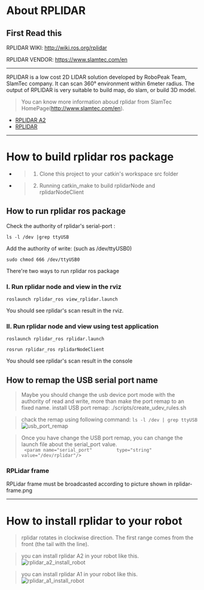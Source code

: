 # About RPLIDAR

## First Read this
RPLIDAR WIKI: http://wiki.ros.org/rplidar

RPLIDAR VENDOR: https://www.slamtec.com/en

***
   RPLIDAR is a low cost 2D LIDAR solution developed by RoboPeak Team, SlamTec company. It can scan 360° environment within 6meter radius. The output of RPLIDAR is very suitable to build map, do slam, or build 3D model.
>    You can know more information aboud rplidar from SlamTec HomePage(http://www.slamtec.com/en).

* [RPLIDAR A2](http://www.slamtec.com/en/Lidar)  
* [RPLIDAR ](http://www.slamtec.com/en/Lidar/A1)
 
***
# How to build rplidar ros package
* > 1) Clone this project to your catkin's workspace src folder
* > 2) Running catkin_make to build rplidarNode and rplidarNodeClient

## How to run rplidar ros package

Check the authority of rplidar's serial-port :

`ls -l /dev |grep ttyUSB`

Add the authority of write: (such as /dev/ttyUSB0)

`sudo chmod 666 /dev/ttyUSB0`
 
There're two ways to run rplidar ros package
### I. Run rplidar node and view in the rviz

`roslaunch rplidar_ros view_rplidar.launch`

You should see rplidar's scan result in the rviz.

### II. Run rplidar node and view using test application

`roslaunch rplidar_ros rplidar.launch`

`rosrun rplidar_ros rplidarNodeClient`

You should see rplidar's scan result in the console

##  How to remap the USB serial port name
>  Maybe you should change the usb device port mode with the authority of read and write, more than make the port remap to an fixed name. 
>  install USB port remap:
./scripts/create_udev_rules.sh

> chack the remap using following command: 
`ls -l /dev | grep ttyUSB `
![usb_port_remap](http://img.blog.csdn.net/20160416163111816)

> Once you have change the USB port remap, you can change the launch file about the serial_port value.  
`  <param name="serial_port"         type="string" value="/dev/rplidar"/> `

### RPLidar frame
RPLidar frame must be broadcasted according to picture shown in rplidar-frame.png


***
# How to install rplidar to your robot
> rplidar rotates in clockwise direction. The first range comes from the front (the tail with the line). 

> you can install rplidar A2 in your robot like this. 
![rplidar_a2_install_robot](https://github.com/robopeak/rplidar_ros/blob/master/rplidar_A2.png)

> you can install rplidar A1 in your robot like this. 
![rplidar_a1_install_robot](https://github.com/robopeak/rplidar_ros/blob/master/rplidar_A1.png)
